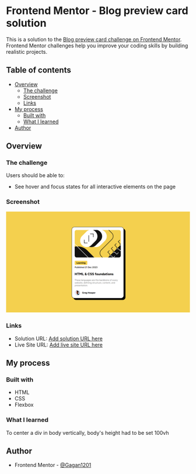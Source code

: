 # Frontend Mentor - Blog preview card solution

This is a solution to the [Blog preview card challenge on Frontend Mentor](https://www.frontendmentor.io/challenges/blog-preview-card-ckPaj01IcS). Frontend Mentor challenges help you improve your coding skills by building realistic projects. 

## Table of contents

- [Overview](#overview)
  - [The challenge](#the-challenge)
  - [Screenshot](#screenshot)
  - [Links](#links)
- [My process](#my-process)
  - [Built with](#built-with)
  - [What I learned](#what-i-learned)
- [Author](#author)

## Overview

### The challenge

Users should be able to:

- See hover and focus states for all interactive elements on the page

### Screenshot

![](./assets/images/ss.png)

### Links

- Solution URL: [Add solution URL here](https://www.frontendmentor.io/solutions/blog-card-solution-using-html-and-css-flexbox-soVB8yvHu0)
- Live Site URL: [Add live site URL here](https://blogcardsolution.netlify.app/)

## My process

### Built with

- HTML
- CSS
- Flexbox

### What I learned

To center a div in body vertically, body's height had to be set 100vh

## Author
- Frontend Mentor - [@Gagan1201](https://www.frontendmentor.io/profile/Gagan1201)
